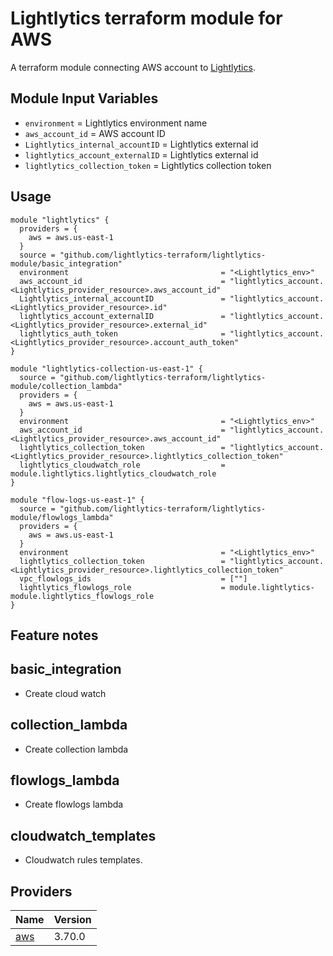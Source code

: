 Lightlytics terraform module for AWS
===========

A terraform module connecting AWS account to [Lightlytics](https://www.lightlytics.com/).

Module Input Variables
----------------------

- `environment`                       = Lightlytics environment name
- `aws_account_id`                    = AWS account ID
- `Lightlytics_internal_accountID`    = Lightlytics external id
- `lightlytics_account_externalID`    = Lightlytics external id
- `lightlytics_collection_token`      = Lightlytics collection token


Usage
-----

```hcl
module "lightlytics" {
  providers = {
    aws = aws.us-east-1
  }
  source = "github.com/lightlytics-terraform/lightlytics-module/basic_integration"
  environment                                  = "<Lightlytics_env>"
  aws_account_id                               = "lightlytics_account.<Lightlytics_provider_resource>.aws_account_id"
  Lightlytics_internal_accountID               = "lightlytics_account.<Lightlytics_provider_resource>.id"
  lightlytics_account_externalID               = "lightlytics_account.<Lightlytics_provider_resource>.external_id"
  lightlytics_auth_token                       = "lightlytics_account.<Lightlytics_provider_resource>.account_auth_token"
}

module "lightlytics-collection-us-east-1" {
  source = "github.com/lightlytics-terraform/lightlytics-module/collection_lambda"
  providers = {
    aws = aws.us-east-1
  }
  environment                                  = "<Lightlytics_env>"
  aws_account_id                               = "lightlytics_account.<Lightlytics_provider_resource>.aws_account_id"
  lightlytics_collection_token                 = "lightlytics_account.<Lightlytics_provider_resource>.lightlytics_collection_token"
  lightlytics_cloudwatch_role                  = module.lightlytics.lightlytics_cloudwatch_role
}

module "flow-logs-us-east-1" {
  source = "github.com/lightlytics-terraform/lightlytics-module/flowlogs_lambda"
  providers = {
    aws = aws.us-east-1
  }
  environment                                  = "<Lightlytics_env>"
  lightlytics_collection_token                 = "lightlytics_account.<Lightlytics_provider_resource>.lightlytics_collection_token"
  vpc_flowlogs_ids                             = [""]
  lightlytics_flowlogs_role                    = module.lightlytics-module.lightlytics_flowlogs_role
}
```


## Feature notes


basic_integration
-----

- Create cloud watch


collection_lambda
-----

- Create collection lambda


flowlogs_lambda
-----

- Create flowlogs lambda

cloudwatch_templates
-----

- Cloudwatch rules templates.



## Providers

| Name | Version |
|------|---------|
| <a name="provider_aws"></a> [aws](#provider\_aws) | 3.70.0 |
